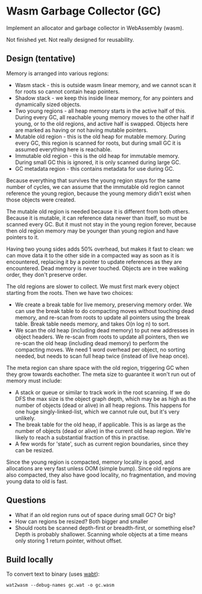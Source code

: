
# Wasm Garbage Collector (GC)

Implement an allocator and garbage collector in WebAssembly (wasm).

Not finished yet. Not really designed for reusability.

## Design (tentative)

Memory is arranged into various regions:

- Wasm stack - this is outside wasm linear memory, and we cannot scan it for roots so cannot contain heap pointers.
- Shadow stack - we keep this inside linear memory, for any pointers and dynamically sized objects.
- Two young regions - all heap memory starts in the active half of this. During every GC, all reachable young memory moves to the other half if young, or to the old regions, and active half is swapped. Objects here are marked as having or not having mutable pointers. 
- Mutable old region - this is the old heap for mutable memory. During every GC, this region is scanned for roots, but during small GC it is assumed everything here is reachable.
- Immutable old region - this is the old heap for immutable memory. During small GC this is ignored, it is only scanned during large GC.
- GC metadata region - this contains metadata for use during GC.

Because everything that survives the young region stays for the same number of cycles, we can assume that the immutable old region cannot reference the young region, because the young memory didn't exist when those objects were created.

The mutable old region is needed because it is different from both others. Because it is mutable, it can reference data newer than itself, so must be scanned every GC. But it must not stay in the young region forever, because then old region memory may be younger than young region and have pointers to it.

Having two young sides adds 50% overhead, but makes it fast to clean: we can move data it to the other side in a compacted way as soon as it is encountered, replacing it by a pointer to update references as they are encountered. Dead memory is never touched. Objects are in tree walking order, they don't preserve order.

The old regions are slower to collect. We must first mark every object starting from the roots. Then we have two choices:
- We create a break table for live memory, preserving memory order. We can use the break table to do compacting moves without touching dead memory, and re-scan from roots to update all pointers using the break table. Break table needs memory, and takes O(n log n) to sort.
- We scan the old heap (including dead memory) to put new addresses in object headers. We re-scan from roots to update all pointers, then we re-scan the old heap (including dead memory) to perform the compacting moves. We need 1 word overhead per object, no sorting needed, but needs to scan full heap twice (instead of live heap once).

The meta region can share space with the old region, triggering GC when they grow towards eachother. The meta size to guarantee it won't run out of memory must include:
- A stack or queue or similar to track work in the root scanning. If we do DFS the max size is the object graph depth, which may be as high as the number of objects (dead or alive) in all heap regions. This happens for one huge singly-linked-list, which we cannot rule out, but it's very unlikely.
- The break table for the old heap, if applicable. This is as large as the number of objects (dead or alive) in the current old heap region. We're likely to reach a substantial fraction of this in practise.
- A few words for 'state', such as current region boundaries, since they can be resized.

Since the young region is compacted, memory locality is good, and allocations are very fast unless OOM (simple bump). Since old regions are also compacted, they also have good locality, no fragmentation, and moving young data to old is fast.

## Questions

- What if an old region runs out of space during small GC? Or big?
- How can regions be resized? Both bigger and smaller
- Should roots be scanned depth-first or breadth-first, or something else? Depth is probably shallower. Scanning whole objects at a time means only storing 1 return pointer, without offset.

## Build locally

To convert text to binary (uses [wabt](https://github.com/webassembly/wabt)):

```shell
wat2wasm --debug-names gc.wat -o gc.wasm
```

